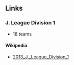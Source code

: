 ## Links

### J. League Division 1

- 18 teams

#### Wikipedia

- [2013_J._League_Division_1](http://en.wikipedia.org/wiki/2013_J._League_Division_1)

